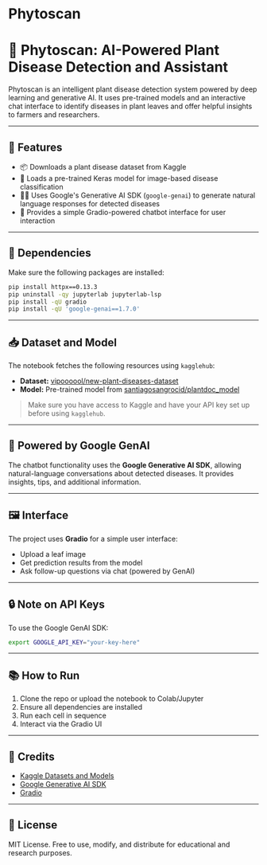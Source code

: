 # Phytoscan


# 🌿 Phytoscan: AI-Powered Plant Disease Detection and Assistant

Phytoscan is an intelligent plant disease detection system powered by deep learning and generative AI. It uses pre-trained models and an interactive chat interface to identify diseases in plant leaves and offer helpful insights to farmers and researchers.

---

## 🚀 Features

- 📦 Downloads a plant disease dataset from Kaggle
- 🧠 Loads a pre-trained Keras model for image-based disease classification
- 🧑‍🌾 Uses Google's Generative AI SDK (`google-genai`) to generate natural language responses for detected diseases
- 💬 Provides a simple Gradio-powered chatbot interface for user interaction

---

## 🧪 Dependencies

Make sure the following packages are installed:

```bash
pip install httpx==0.13.3
pip uninstall -qy jupyterlab jupyterlab-lsp
pip install -qU gradio
pip install -qU 'google-genai==1.7.0'
```

---

## 📥 Dataset and Model

The notebook fetches the following resources using `kagglehub`:

- **Dataset:** [vipoooool/new-plant-diseases-dataset](https://www.kaggle.com/datasets/vipoooool/new-plant-diseases-dataset)
- **Model:** Pre-trained model from [santiagosangrocid/plantdoc_model](https://www.kaggle.com/models/santiagosangrocid/plantdoc_model)

> Make sure you have access to Kaggle and have your API key set up before using `kagglehub`.

---

## 🧠 Powered by Google GenAI

The chatbot functionality uses the **Google Generative AI SDK**, allowing natural-language conversations about detected diseases. It provides insights, tips, and additional information.

---

## 🖼️ Interface

The project uses **Gradio** for a simple user interface:

- Upload a leaf image
- Get prediction results from the model
- Ask follow-up questions via chat (powered by GenAI)

---

## 🔒 Note on API Keys

To use the Google GenAI SDK:

```bash
export GOOGLE_API_KEY="your-key-here"
```

---

## 📚 How to Run

1. Clone the repo or upload the notebook to Colab/Jupyter
2. Ensure all dependencies are installed
3. Run each cell in sequence
4. Interact via the Gradio UI

---

## 📌 Credits

- [Kaggle Datasets and Models](https://kaggle.com)
- [Google Generative AI SDK](https://ai.google.dev/)
- [Gradio](https://www.gradio.app/)

---

## 📜 License

MIT License. Free to use, modify, and distribute for educational and research purposes.
